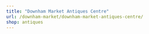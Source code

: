 ```yaml
---
title: "Downham Market Antiques Centre"
url: /downham-market/downham-market-antiques-centre/
shop: antiques
---
```


